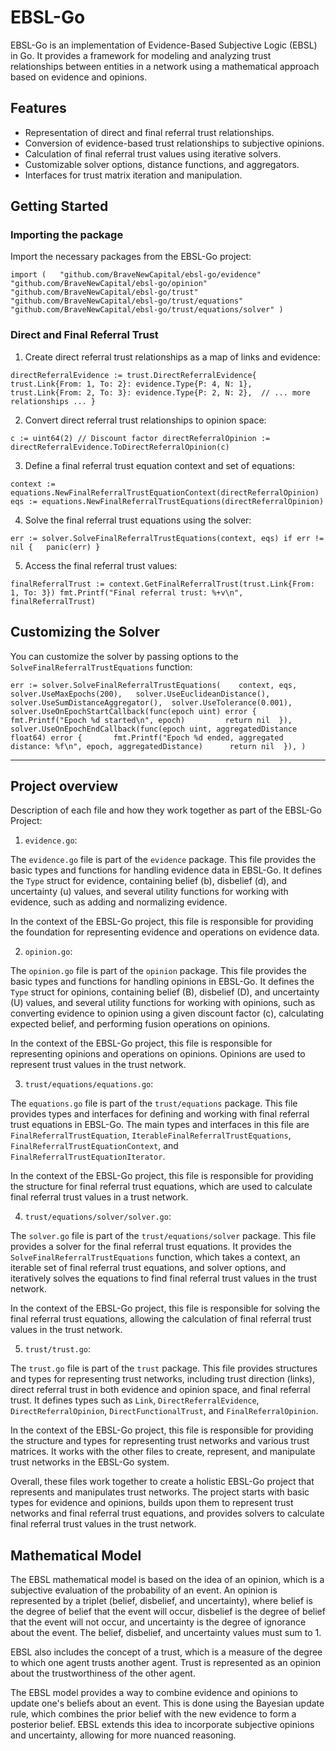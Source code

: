 EBSL-Go
=======

EBSL-Go is an implementation of Evidence-Based Subjective Logic (EBSL) in Go. It provides a framework for modeling and analyzing trust relationships between entities in a network using a mathematical approach based on evidence and opinions.

Features
--------

*   Representation of direct and final referral trust relationships.
*   Conversion of evidence-based trust relationships to subjective opinions.
*   Calculation of final referral trust values using iterative solvers.
*   Customizable solver options, distance functions, and aggregators.
*   Interfaces for trust matrix iteration and manipulation.

Getting Started 
-----

### Importing the package

Import the necessary packages from the EBSL-Go project:

`import ( 	"github.com/BraveNewCapital/ebsl-go/evidence" 	"github.com/BraveNewCapital/ebsl-go/opinion" 	"github.com/BraveNewCapital/ebsl-go/trust" 	"github.com/BraveNewCapital/ebsl-go/trust/equations" 	"github.com/BraveNewCapital/ebsl-go/trust/equations/solver" )`

### Direct and Final Referral Trust

1.  Create direct referral trust relationships as a map of links and evidence:


`directReferralEvidence := trust.DirectReferralEvidence{ 	trust.Link{From: 1, To: 2}: evidence.Type{P: 4, N: 1}, 	trust.Link{From: 2, To: 3}: evidence.Type{P: 2, N: 2}, 	// ... more relationships ... }`

2.  Convert direct referral trust relationships to opinion space:


`c := uint64(2) // Discount factor directReferralOpinion := directReferralEvidence.ToDirectReferralOpinion(c)`

3.  Define a final referral trust equation context and set of equations:


`context := equations.NewFinalReferralTrustEquationContext(directReferralOpinion) eqs := equations.NewFinalReferralTrustEquations(directReferralOpinion)`

4.  Solve the final referral trust equations using the solver:


`err := solver.SolveFinalReferralTrustEquations(context, eqs) if err != nil { 	panic(err) }`

5.  Access the final referral trust values:


`finalReferralTrust := context.GetFinalReferralTrust(trust.Link{From: 1, To: 3}) fmt.Printf("Final referral trust: %+v\n", finalReferralTrust)`

Customizing the Solver
----------------------

You can customize the solver by passing options to the `SolveFinalReferralTrustEquations` function:


`err := solver.SolveFinalReferralTrustEquations( 	context, eqs, 	solver.UseMaxEpochs(200), 	solver.UseEuclideanDistance(), 	solver.UseSumDistanceAggregator(), 	solver.UseTolerance(0.001), 	solver.UseOnEpochStartCallback(func(epoch uint) error { 		fmt.Printf("Epoch %d started\n", epoch) 		return nil 	}), 	solver.UseOnEpochEndCallback(func(epoch uint, aggregatedDistance float64) error { 		fmt.Printf("Epoch %d ended, aggregated distance: %f\n", epoch, aggregatedDistance) 		return nil 	}), )`

----------------------

## Project overview

Description of each file and how they work together as part of the EBSL-Go Project:

1.  `evidence.go`:

The `evidence.go` file is part of the `evidence` package. This file provides the basic types and functions for handling evidence data in EBSL-Go. It defines the `Type` struct for evidence, containing belief (b), disbelief (d), and uncertainty (u) values, and several utility functions for working with evidence, such as adding and normalizing evidence.

In the context of the EBSL-Go project, this file is responsible for providing the foundation for representing evidence and operations on evidence data.

2.  `opinion.go`:

The `opinion.go` file is part of the `opinion` package. This file provides the basic types and functions for handling opinions in EBSL-Go. It defines the `Type` struct for opinions, containing belief (B), disbelief (D), and uncertainty (U) values, and several utility functions for working with opinions, such as converting evidence to opinion using a given discount factor (c), calculating expected belief, and performing fusion operations on opinions.

In the context of the EBSL-Go project, this file is responsible for representing opinions and operations on opinions. Opinions are used to represent trust values in the trust network.

3.  `trust/equations/equations.go`:

The `equations.go` file is part of the `trust/equations` package. This file provides types and interfaces for defining and working with final referral trust equations in EBSL-Go. The main types and interfaces in this file are `FinalReferralTrustEquation`, `IterableFinalReferralTrustEquations`, `FinalReferralTrustEquationContext`, and `FinalReferralTrustEquationIterator`.

In the context of the EBSL-Go project, this file is responsible for providing the structure for final referral trust equations, which are used to calculate final referral trust values in a trust network.

4.  `trust/equations/solver/solver.go`:

The `solver.go` file is part of the `trust/equations/solver` package. This file provides a solver for the final referral trust equations. It provides the `SolveFinalReferralTrustEquations` function, which takes a context, an iterable set of final referral trust equations, and solver options, and iteratively solves the equations to find final referral trust values in the trust network.

In the context of the EBSL-Go project, this file is responsible for solving the final referral trust equations, allowing the calculation of final referral trust values in the trust network.

5.  `trust/trust.go`:

The `trust.go` file is part of the `trust` package. This file provides structures and types for representing trust networks, including trust direction (links), direct referral trust in both evidence and opinion space, and final referral trust. It defines types such as `Link`, `DirectReferralEvidence`, `DirectReferralOpinion`, `DirectFunctionalTrust`, and `FinalReferralOpinion`.

In the context of the EBSL-Go project, this file is responsible for providing the structure and types for representing trust networks and various trust matrices. It works with the other files to create, represent, and manipulate trust networks in the EBSL-Go system.

Overall, these files work together to create a holistic EBSL-Go project that represents and manipulates trust networks. The project starts with basic types for evidence and opinions, builds upon them to represent trust networks and final referral trust equations, and provides solvers to calculate final referral trust values in the trust network.


Mathematical Model
------------------

The EBSL mathematical model is based on the idea of an opinion, which is a subjective evaluation of the probability of an event. An opinion is represented by a triplet (belief, disbelief, and uncertainty), where belief is the degree of belief that the event will occur, disbelief is the degree of belief that the event will not occur, and uncertainty is the degree of ignorance about the event. The belief, disbelief, and uncertainty values must sum to 1.

EBSL also includes the concept of a trust, which is a measure of the degree to which one agent trusts another agent. Trust is represented as an opinion about the trustworthiness of the other agent.

The EBSL model provides a way to combine evidence and opinions to update one's beliefs about an event. This is done using the Bayesian update rule, which combines the prior belief with the new evidence to form a posterior belief. EBSL extends this idea to incorporate subjective opinions and uncertainty, allowing for more nuanced reasoning.


